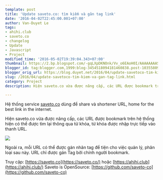```yaml
---
template: post
title: 'Update saveto.co: tìm kiếm và găn tag link'
date: '2016-04-02T22:45:00.001+07:00'
author: Van-Duyet Le
tags:
- ahihi.club
- saveto.co
- changelog
- Update
- Javascript
- Project
modified_time: '2016-05-02T19:39:04.343+07:00'
thumbnail: https://2.bp.blogspot.com/-gqLXpDKNOnk/Vv_o6EAoH0I/AAAAAAAASxY/C2y8cCEixf4y9WGaXLo9SFubx4zTqezLQ/s1600/Screenshot%2Bfrom%2B2016-04-02%2B22-39-31.png
blogger_id: tag:blogger.com,1999:blog-3454518094181460838.post-1035580900544318031
blogger_orig_url: https://blog.duyet.net/2016/04/update-savetoco-tim-kiem-va-gan-tag-link.html
slug: /2016/04/update-savetoco-tim-kiem-va-gan-tag-link.html
category: Project
description: Hiện saveto.co vừa được nâng cấp, các URL được bookmark trên hệ thống hiện có thể được tìm lại thông qua từ khóa, từ khóa được nhập trực tiếp vào thanh URL. 

---
```


Hệ thống service [saveto.co](https://saveto.co/) dùng để share và shortener URL, home for the best link in the internet.

Hiện saveto.co vừa được nâng cấp, các URL được bookmark trên hệ thống hiện có thể được tìm lại thông qua từ khóa, từ khóa được nhập trực tiếp vào thanh URL. 

[![](https://2.bp.blogspot.com/-gqLXpDKNOnk/Vv_o6EAoH0I/AAAAAAAASxY/C2y8cCEixf4y9WGaXLo9SFubx4zTqezLQ/s1600/Screenshot%2Bfrom%2B2016-04-02%2B22-39-31.png)](https://blog.duyetdev.com/2016/04/update-savetoco-tim-kiem-va-gan-tag-link.html)

Ngoài ra, mỗi URL có thể được gán nhãn tag để tiện cho việc quản lý, phân loại sau này. URL chỉ được gán Tag bởi chính người bookmark.

Truy cập: [https://saveto.co](https://saveto.co/) hoặc [https://ahihi.club](https://ahihi.club/)
Saveto is OpenSource: [https://github.com/saveto-co](https://github.com/saveto-co)
